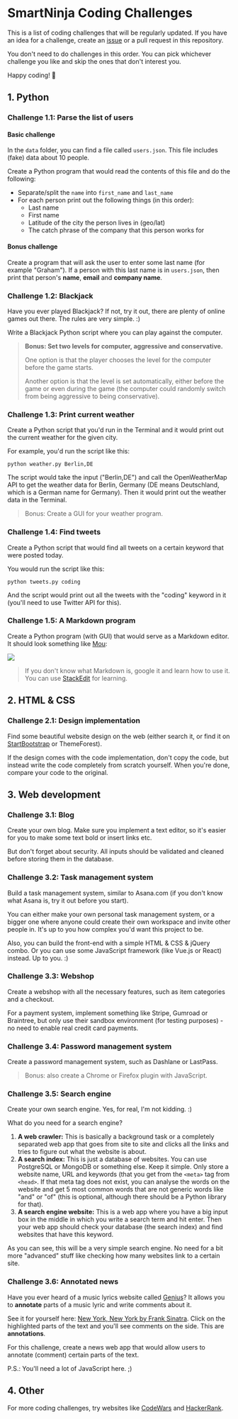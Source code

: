 # SmartNinja Coding Challenges

This is a list of coding challenges that will be regularly updated. If you have an idea for a challenge, create an [issue](https://github.com/smartninja/smartninja-challenges/issues/new) or a pull request in this repository.

You don't need to do challenges in this order. You can pick whichever challenge you like and skip the ones that don't interest you.

Happy coding! 🙂

## 1. Python

### Challenge 1.1: Parse the list of users

#### Basic challenge

In the `data` folder, you can find a file called `users.json`. This file includes (fake) data about 10 people.

Create a Python program that would read the contents of this file and do the following:

- Separate/split the `name` into `first_name` and `last_name`
- For each person print out the following things (in this order):
	- Last name
	- First name
	- Latitude of the city the person lives in (geo/lat)
	- The catch phrase of the company that this person works for

#### Bonus challenge

Create a program that will ask the user to enter some last name (for example "Graham"). If a person with this last name is in `users.json`, then print that person's **name**, **email** and **company name**.

### Challenge 1.2: Blackjack

Have you ever played Blackjack? If not, try it out, there are plenty of online games out there. The rules are very simple. :)

Write a Blackjack Python script where you can play against the computer.

> **Bonus: Set two levels for computer, aggressive and conservative.** 
> 
> One option is that the player chooses the level for the computer before the game starts. 
> 
> Another option is that the level is set automatically, either before the game or even during the game (the computer could randomly switch from being aggressive to being conservative).

### Challenge 1.3: Print current weather

Create a Python script that you'd run in the Terminal and it would print out the current weather for the given city.

For example, you'd run the script like this:

	python weather.py Berlin,DE

The script would take the input ("Berlin,DE") and call the OpenWeatherMap API to get the weather data for Berlin, Germany (DE means Deutschland, which is a German name for Germany). Then it would print out the weather data in the Terminal.

> Bonus: Create a GUI for your weather program.

### Challenge 1.4: Find tweets

Create a Python script that would find all tweets on a certain keyword that were posted today.

You would run the script like this:

	python tweets.py coding

And the script would print out all the tweets with the "coding" keyword in it (you'll need to use Twitter API for this).

### Challenge 1.5: A Markdown program

Create a Python program (with GUI) that would serve as a Markdown editor. It should look something like [Mou](http://25.io/mou/):

![](http://25.io/mou/img/1@2x.png)

> If you don't know what Markdown is, google it and learn how to use it. You can use [StackEdit](https://stackedit.io/app#) for learning.

## 2. HTML & CSS

### Challenge 2.1: Design implementation

Find some beautiful website design on the web (either search it, or find it on [StartBootstrap](https://startbootstrap.com/themes/) or ThemeForest).

If the design comes with the code implementation, don't copy the code, but instead write the code completely from scratch yourself. When you're done, compare your code to the original.

## 3. Web development

### Challenge 3.1: Blog

Create your own blog. Make sure you implement a text editor, so it's easier for you to make some text bold or insert links etc.

But don't forget about security. All inputs should be validated and cleaned before storing them in the database.

### Challenge 3.2: Task management system

Build a task management system, similar to Asana.com (if you don't know what Asana is, try it out before you start).

You can either make your own personal task management system, or a bigger one where anyone could create their own workspace and invite other people in. It's up to you how complex you'd want this project to be.

Also, you can build the front-end with a simple HTML & CSS & jQuery combo. Or you can use some JavaScript framework (like Vue.js or React) instead. Up to you. :)

### Challenge 3.3: Webshop

Create a webshop with all the necessary features, such as item categories and a checkout.

For a payment system, implement something like Stripe, Gumroad or Braintree, but only use their sandbox environment (for testing purposes) - no need to enable real credit card payments.

### Challenge 3.4: Password management system

Create a password management system, such as Dashlane or LastPass.

> Bonus: also create a Chrome or Firefox plugin with JavaScript.

### Challenge 3.5: Search engine

Create your own search engine. Yes, for real, I'm not kidding. :)

What do you need for a search engine?

1. **A web crawler:** This is basically a background task or a completely separated web app that goes from site to site and clicks all the links and tries to figure out what the website is about.
2. **A search index:** This is just a database of websites. You can use PostgreSQL or MongoDB or something else. Keep it simple. Only store a website name, URL and keywords (that you get from the `<meta>` tag from `<head>`. If that meta tag does not exist, you can analyse the words on the website and get 5 most common words that are not generic words like "and" or "of" (this is optional, although there should be a Python library for that).
3. **A search engine website:** This is a web app where you have a big input box in the middle in which you write a search term and hit enter. Then your web app should check your database (the search index) and find websites that have this keyword.

As you can see, this will be a very simple search engine. No need for a bit more "advanced" stuff like checking how many websites link to a certain site.

### Challenge 3.6: Annotated news

Have you ever heard of a music lyrics website called [Genius](https://genius.com/)? It allows you to **annotate** parts of a music lyric and write comments about it. 

See it for yourself here: [New York, New York by Frank Sinatra](https://genius.com/4576338). Click on the highlighted parts of the text and you'll see comments on the side. This are **annotations**.

For this challenge, create a news web app that would allow users to annotate (comment) certain parts of the text.

P.S.: You'll need a lot of JavaScript here. ;)

## 4. Other

For more coding challenges, try websites like [CodeWars](https://www.codewars.com/) and [HackerRank](https://www.hackerrank.com/).